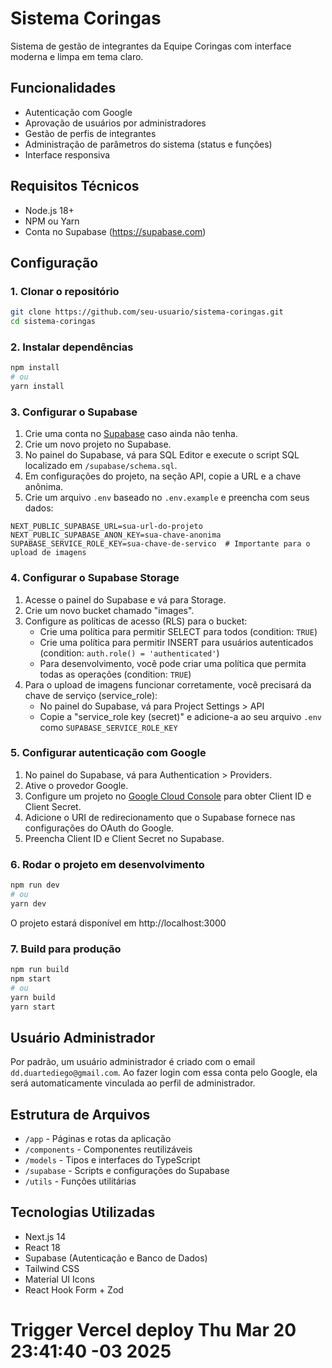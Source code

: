 # Sistema Coringas

Sistema de gestão de integrantes da Equipe Coringas com interface moderna e limpa em tema claro.

## Funcionalidades

- Autenticação com Google
- Aprovação de usuários por administradores
- Gestão de perfis de integrantes
- Administração de parâmetros do sistema (status e funções)
- Interface responsiva

## Requisitos Técnicos

- Node.js 18+ 
- NPM ou Yarn
- Conta no Supabase (https://supabase.com)

## Configuração

### 1. Clonar o repositório

```bash
git clone https://github.com/seu-usuario/sistema-coringas.git
cd sistema-coringas
```

### 2. Instalar dependências

```bash
npm install
# ou
yarn install
```

### 3. Configurar o Supabase

1. Crie uma conta no [Supabase](https://supabase.com) caso ainda não tenha.
2. Crie um novo projeto no Supabase.
3. No painel do Supabase, vá para SQL Editor e execute o script SQL localizado em `/supabase/schema.sql`.
4. Em configurações do projeto, na seção API, copie a URL e a chave anônima.
5. Crie um arquivo `.env` baseado no `.env.example` e preencha com seus dados:

```
NEXT_PUBLIC_SUPABASE_URL=sua-url-do-projeto
NEXT_PUBLIC_SUPABASE_ANON_KEY=sua-chave-anonima
SUPABASE_SERVICE_ROLE_KEY=sua-chave-de-servico  # Importante para o upload de imagens
```

### 4. Configurar o Supabase Storage

1. Acesse o painel do Supabase e vá para Storage.
2. Crie um novo bucket chamado "images".
3. Configure as políticas de acesso (RLS) para o bucket:
   - Crie uma política para permitir SELECT para todos (condition: `TRUE`)
   - Crie uma política para permitir INSERT para usuários autenticados (condition: `auth.role() = 'authenticated'`)
   - Para desenvolvimento, você pode criar uma política que permita todas as operações (condition: `TRUE`)
4. Para o upload de imagens funcionar corretamente, você precisará da chave de serviço (service_role):
   - No painel do Supabase, vá para Project Settings > API
   - Copie a "service_role key (secret)" e adicione-a ao seu arquivo `.env` como `SUPABASE_SERVICE_ROLE_KEY`

### 5. Configurar autenticação com Google

1. No painel do Supabase, vá para Authentication > Providers.
2. Ative o provedor Google.
3. Configure um projeto no [Google Cloud Console](https://console.cloud.google.com/) para obter Client ID e Client Secret.
4. Adicione o URI de redirecionamento que o Supabase fornece nas configurações do OAuth do Google.
5. Preencha Client ID e Client Secret no Supabase.

### 6. Rodar o projeto em desenvolvimento

```bash
npm run dev
# ou
yarn dev
```

O projeto estará disponível em http://localhost:3000

### 7. Build para produção

```bash
npm run build
npm start
# ou
yarn build
yarn start
```

## Usuário Administrador

Por padrão, um usuário administrador é criado com o email `dd.duartediego@gmail.com`. Ao fazer login com essa conta pelo Google, ela será automaticamente vinculada ao perfil de administrador.

## Estrutura de Arquivos

- `/app` - Páginas e rotas da aplicação
- `/components` - Componentes reutilizáveis 
- `/models` - Tipos e interfaces do TypeScript
- `/supabase` - Scripts e configurações do Supabase
- `/utils` - Funções utilitárias

## Tecnologias Utilizadas

- Next.js 14
- React 18
- Supabase (Autenticação e Banco de Dados)
- Tailwind CSS
- Material UI Icons
- React Hook Form + Zod
# Trigger Vercel deploy Thu Mar 20 23:41:40 -03 2025
